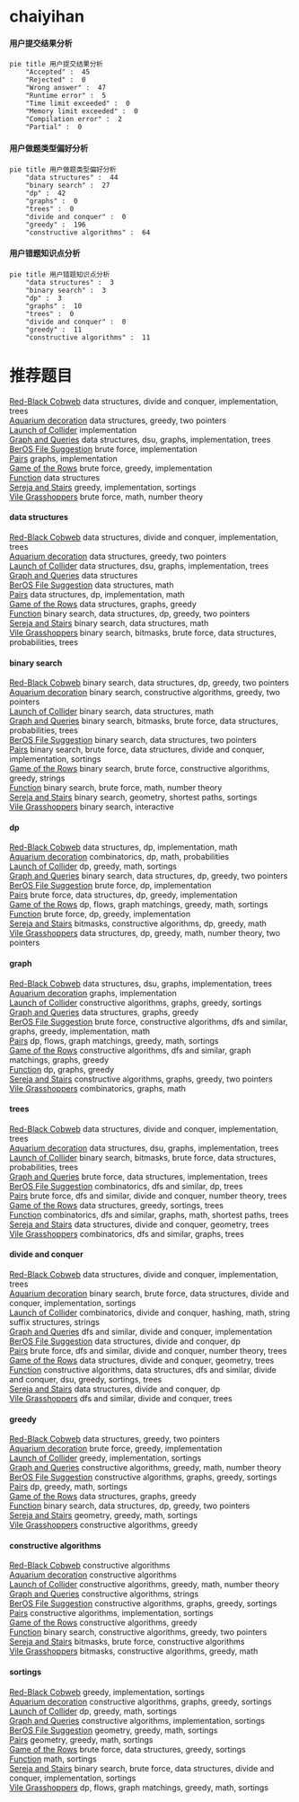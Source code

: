 # chaiyihan
<!-- tabs:start -->
#### **用户提交结果分析**

```mermaid
pie title 用户提交结果分析
    "Accepted" :  45
    "Rejected" :  0
    "Wrong answer" :  47
    "Runtime error" :  5
    "Time limit exceeded" :  0
    "Memory limit exceeded" :  0
    "Compilation error" :  2
    "Partial" :  0
```
#### **用户做题类型偏好分析**

```mermaid
pie title 用户做题类型偏好分析
    "data structures" :  44
    "binary search" :  27
    "dp" :  42
    "graphs" :  0
    "trees" :  0
    "divide and conquer" :  0
    "greedy" :  196
    "constructive algorithms" :  64
```
#### **用户错题知识点分析**

```mermaid
pie title 用户错题知识点分析
    "data structures" :  3
    "binary search" :  3
    "dp" :  3
    "graphs" :  10
    "trees" :  0
    "divide and conquer" :  0
    "greedy" :  11
    "constructive algorithms" :  11
```
<!-- tabs:end -->
# 推荐题目
[Red-Black Cobweb](http://codeforces.com/problemset/problem/833/D)		data structures,
                        divide and conquer,
                        implementation,
                        trees		  
[Aquarium decoration](http://codeforces.com/problemset/problem/799/E)		data structures,
                        greedy,
                        two pointers		  
[Launch of Collider](http://codeforces.com/problemset/problem/699/A)		implementation		  
[Graph and Queries](https://codeforces.com/contest/1417/problem/F)		data structures,
                        dsu,
                        graphs,
                        implementation,
                        trees		  
[BerOS File Suggestion](http://codeforces.com/problemset/problem/1070/H)		brute force,
                        implementation		  
[Pairs](http://codeforces.com/problemset/problem/1169/B)		graphs,
                        implementation		  
[Game of the Rows](http://codeforces.com/problemset/problem/839/B)		brute force,
                        greedy,
                        implementation		  
[Function](http://codeforces.com/problemset/problem/455/E)		data structures		  
[Sereja and Stairs](http://codeforces.com/problemset/problem/381/B)		greedy,
                        implementation,
                        sortings		  
[Vile Grasshoppers](http://codeforces.com/problemset/problem/937/B)		brute force,
                        math,
                        number theory		  
<!-- tabs:start -->
#### **data structures**
[Red-Black Cobweb](http://codeforces.com/problemset/problem/833/D)		data structures,
                        divide and conquer,
                        implementation,
                        trees		  
[Aquarium decoration](http://codeforces.com/problemset/problem/799/E)		data structures,
                        greedy,
                        two pointers		  
[Launch of Collider](https://codeforces.com/contest/1417/problem/F)		data structures,
                        dsu,
                        graphs,
                        implementation,
                        trees		  
[Graph and Queries](http://codeforces.com/problemset/problem/455/E)		data structures		  
[BerOS File Suggestion](http://codeforces.com/problemset/problem/701/B)		data structures,
                        math		  
[Pairs](http://codeforces.com/problemset/problem/1189/C)		data structures,
                        dp,
                        implementation,
                        math		  
[Game of the Rows](http://codeforces.com/problemset/problem/1458/D)		data structures,
                        graphs,
                        greedy		  
[Function](http://codeforces.com/problemset/problem/1492/C)		binary search,
                        data structures,
                        dp,
                        greedy,
                        two pointers		  
[Sereja and Stairs](http://codeforces.com/problemset/problem/1490/G)		binary search,
                        data structures,
                        math		  
[Vile Grasshoppers](http://codeforces.com/problemset/problem/1479/D)		binary search,
                        bitmasks,
                        brute force,
                        data structures,
                        probabilities,
                        trees		  
#### **binary search**
[Red-Black Cobweb](http://codeforces.com/problemset/problem/1492/C)		binary search,
                        data structures,
                        dp,
                        greedy,
                        two pointers		  
[Aquarium decoration](http://codeforces.com/problemset/problem/1463/D)		binary search,
                        constructive algorithms,
                        greedy,
                        two pointers		  
[Launch of Collider](http://codeforces.com/problemset/problem/1490/G)		binary search,
                        data structures,
                        math		  
[Graph and Queries](http://codeforces.com/problemset/problem/1479/D)		binary search,
                        bitmasks,
                        brute force,
                        data structures,
                        probabilities,
                        trees		  
[BerOS File Suggestion](http://codeforces.com/problemset/problem/1436/E)		binary search,
                        data structures,
                        two pointers		  
[Pairs](http://codeforces.com/problemset/problem/1461/D)		binary search,
                        brute force,
                        data structures,
                        divide and conquer,
                        implementation,
                        sortings		  
[Game of the Rows](http://codeforces.com/problemset/problem/1493/C)		binary search,
                        brute force,
                        constructive algorithms,
                        greedy,
                        strings		  
[Function](http://codeforces.com/problemset/problem/1487/D)		binary search,
                        brute force,
                        math,
                        number theory		  
[Sereja and Stairs](http://codeforces.com/problemset/problem/1486/B)		binary search,
                        geometry,
                        shortest paths,
                        sortings		  
[Vile Grasshoppers](http://codeforces.com/problemset/problem/1486/C1)		binary search,
                        interactive		  
#### **dp**
[Red-Black Cobweb](http://codeforces.com/problemset/problem/1189/C)		data structures,
                        dp,
                        implementation,
                        math		  
[Aquarium decoration](http://codeforces.com/problemset/problem/1153/F)		combinatorics,
                        dp,
                        math,
                        probabilities		  
[Launch of Collider](http://codeforces.com/problemset/problem/1443/B)		dp,
                        greedy,
                        math,
                        sortings		  
[Graph and Queries](http://codeforces.com/problemset/problem/1492/C)		binary search,
                        data structures,
                        dp,
                        greedy,
                        two pointers		  
[BerOS File Suggestion](https://codeforces.com/contest/1457/problem/C)		brute force,
                        dp,
                        implementation		  
[Pairs](http://codeforces.com/problemset/problem/1491/C)		brute force,
                        data structures,
                        dp,
                        greedy,
                        implementation		  
[Game of the Rows](http://codeforces.com/problemset/problem/1437/C)		dp,
                        flows,
                        graph matchings,
                        greedy,
                        math,
                        sortings		  
[Function](http://codeforces.com/problemset/problem/1499/B)		brute force,
                        dp,
                        greedy,
                        implementation		  
[Sereja and Stairs](http://codeforces.com/problemset/problem/1491/D)		bitmasks,
                        constructive algorithms,
                        dp,
                        greedy,
                        math		  
[Vile Grasshoppers](http://codeforces.com/problemset/problem/1497/E1)		data structures,
                        dp,
                        greedy,
                        math,
                        number theory,
                        two pointers		  
#### **graph**
[Red-Black Cobweb](https://codeforces.com/contest/1417/problem/F)		data structures,
                        dsu,
                        graphs,
                        implementation,
                        trees		  
[Aquarium decoration](http://codeforces.com/problemset/problem/1169/B)		graphs,
                        implementation		  
[Launch of Collider](http://codeforces.com/problemset/problem/1198/C)		constructive algorithms,
                        graphs,
                        greedy,
                        sortings		  
[Graph and Queries](http://codeforces.com/problemset/problem/1458/D)		data structures,
                        graphs,
                        greedy		  
[BerOS File Suggestion](http://codeforces.com/problemset/problem/1487/C)		brute force,
                        constructive algorithms,
                        dfs and similar,
                        graphs,
                        greedy,
                        implementation,
                        math		  
[Pairs](http://codeforces.com/problemset/problem/1437/C)		dp,
                        flows,
                        graph matchings,
                        greedy,
                        math,
                        sortings		  
[Game of the Rows](http://codeforces.com/problemset/problem/1470/D)		constructive algorithms,
                        dfs and similar,
                        graph matchings,
                        graphs,
                        greedy		  
[Function](http://codeforces.com/problemset/problem/1476/C)		dp,
                        graphs,
                        greedy		  
[Sereja and Stairs](http://codeforces.com/problemset/problem/1304/D)		constructive algorithms,
                        graphs,
                        greedy,
                        two pointers		  
[Vile Grasshoppers](http://codeforces.com/problemset/problem/1475/C)		combinatorics,
                        graphs,
                        math		  
#### **trees**
[Red-Black Cobweb](http://codeforces.com/problemset/problem/833/D)		data structures,
                        divide and conquer,
                        implementation,
                        trees		  
[Aquarium decoration](https://codeforces.com/contest/1417/problem/F)		data structures,
                        dsu,
                        graphs,
                        implementation,
                        trees		  
[Launch of Collider](http://codeforces.com/problemset/problem/1479/D)		binary search,
                        bitmasks,
                        brute force,
                        data structures,
                        probabilities,
                        trees		  
[Graph and Queries](http://codeforces.com/problemset/problem/1511/C)		brute force,
                        data structures,
                        implementation,
                        trees		  
[BerOS File Suggestion](http://codeforces.com/problemset/problem/1499/F)		combinatorics,
                        dfs and similar,
                        dp,
                        trees		  
[Pairs](http://codeforces.com/problemset/problem/1491/E)		brute force,
                        dfs and similar,
                        divide and conquer,
                        number theory,
                        trees		  
[Game of the Rows](http://codeforces.com/problemset/problem/1466/D)		data structures,
                        greedy,
                        sortings,
                        trees		  
[Function](http://codeforces.com/problemset/problem/1495/D)		combinatorics,
                        dfs and similar,
                        graphs,
                        math,
                        shortest paths,
                        trees		  
[Sereja and Stairs](http://codeforces.com/problemset/problem/1303/G)		data structures,
                        divide and conquer,
                        geometry,
                        trees		  
[Vile Grasshoppers](http://codeforces.com/problemset/problem/1454/E)		combinatorics,
                        dfs and similar,
                        graphs,
                        trees		  
#### **divide and conquer**
[Red-Black Cobweb](http://codeforces.com/problemset/problem/833/D)		data structures,
                        divide and conquer,
                        implementation,
                        trees		  
[Aquarium decoration](http://codeforces.com/problemset/problem/1461/D)		binary search,
                        brute force,
                        data structures,
                        divide and conquer,
                        implementation,
                        sortings		  
[Launch of Collider](http://codeforces.com/problemset/problem/1466/G)		combinatorics,
                        divide and conquer,
                        hashing,
                        math,
                        string suffix structures,
                        strings		  
[Graph and Queries](http://codeforces.com/problemset/problem/1490/D)		dfs and similar,
                        divide and conquer,
                        implementation		  
[BerOS File Suggestion](https://codeforces.com/contest/1483/problem/C)		data structures,
                        divide and conquer,
                        dp		  
[Pairs](http://codeforces.com/problemset/problem/1491/E)		brute force,
                        dfs and similar,
                        divide and conquer,
                        number theory,
                        trees		  
[Game of the Rows](http://codeforces.com/problemset/problem/1303/G)		data structures,
                        divide and conquer,
                        geometry,
                        trees		  
[Function](http://codeforces.com/problemset/problem/1494/D)		constructive algorithms,
                        data structures,
                        dfs and similar,
                        divide and conquer,
                        dsu,
                        greedy,
                        sortings,
                        trees		  
[Sereja and Stairs](http://codeforces.com/problemset/problem/1482/E)		data structures,
                        divide and conquer,
                        dp		  
[Vile Grasshoppers](http://codeforces.com/problemset/problem/566/C)		dfs and similar,
                        divide and conquer,
                        trees		  
#### **greedy**
[Red-Black Cobweb](http://codeforces.com/problemset/problem/799/E)		data structures,
                        greedy,
                        two pointers		  
[Aquarium decoration](http://codeforces.com/problemset/problem/839/B)		brute force,
                        greedy,
                        implementation		  
[Launch of Collider](http://codeforces.com/problemset/problem/381/B)		greedy,
                        implementation,
                        sortings		  
[Graph and Queries](http://codeforces.com/problemset/problem/1178/D)		constructive algorithms,
                        greedy,
                        math,
                        number theory		  
[BerOS File Suggestion](http://codeforces.com/problemset/problem/1198/C)		constructive algorithms,
                        graphs,
                        greedy,
                        sortings		  
[Pairs](http://codeforces.com/problemset/problem/1443/B)		dp,
                        greedy,
                        math,
                        sortings		  
[Game of the Rows](http://codeforces.com/problemset/problem/1458/D)		data structures,
                        graphs,
                        greedy		  
[Function](http://codeforces.com/problemset/problem/1492/C)		binary search,
                        data structures,
                        dp,
                        greedy,
                        two pointers		  
[Sereja and Stairs](https://codeforces.com/contest/1496/problem/C)		geometry,
                        greedy,
                        math,
                        sortings		  
[Vile Grasshoppers](http://codeforces.com/problemset/problem/1493/A)		constructive algorithms,
                        greedy		  
#### **constructive algorithms**
[Red-Black Cobweb](http://codeforces.com/problemset/problem/778/D)		constructive algorithms		  
[Aquarium decoration](http://codeforces.com/problemset/problem/1237/H)		constructive algorithms		  
[Launch of Collider](http://codeforces.com/problemset/problem/1178/D)		constructive algorithms,
                        greedy,
                        math,
                        number theory		  
[Graph and Queries](http://codeforces.com/problemset/problem/766/A)		constructive algorithms,
                        strings		  
[BerOS File Suggestion](http://codeforces.com/problemset/problem/1198/C)		constructive algorithms,
                        graphs,
                        greedy,
                        sortings		  
[Pairs](http://codeforces.com/problemset/problem/1365/F)		constructive algorithms,
                        implementation,
                        sortings		  
[Game of the Rows](http://codeforces.com/problemset/problem/1493/A)		constructive algorithms,
                        greedy		  
[Function](http://codeforces.com/problemset/problem/1463/D)		binary search,
                        constructive algorithms,
                        greedy,
                        two pointers		  
[Sereja and Stairs](https://codeforces.com/contest/1456/problem/B)		bitmasks,
                        brute force,
                        constructive algorithms		  
[Vile Grasshoppers](http://codeforces.com/problemset/problem/1492/D)		bitmasks,
                        constructive algorithms,
                        greedy,
                        math		  
#### **sortings**
[Red-Black Cobweb](http://codeforces.com/problemset/problem/381/B)		greedy,
                        implementation,
                        sortings		  
[Aquarium decoration](http://codeforces.com/problemset/problem/1198/C)		constructive algorithms,
                        graphs,
                        greedy,
                        sortings		  
[Launch of Collider](http://codeforces.com/problemset/problem/1443/B)		dp,
                        greedy,
                        math,
                        sortings		  
[Graph and Queries](http://codeforces.com/problemset/problem/1365/F)		constructive algorithms,
                        implementation,
                        sortings		  
[BerOS File Suggestion](https://codeforces.com/contest/1496/problem/C)		geometry,
                        greedy,
                        math,
                        sortings		  
[Pairs](http://codeforces.com/problemset/problem/1495/A)		geometry,
                        greedy,
                        math,
                        sortings		  
[Game of the Rows](http://codeforces.com/problemset/problem/1497/A)		brute force,
                        data structures,
                        greedy,
                        sortings		  
[Function](http://codeforces.com/problemset/problem/1427/A)		math,
                        sortings		  
[Sereja and Stairs](http://codeforces.com/problemset/problem/1461/D)		binary search,
                        brute force,
                        data structures,
                        divide and conquer,
                        implementation,
                        sortings		  
[Vile Grasshoppers](http://codeforces.com/problemset/problem/1437/C)		dp,
                        flows,
                        graph matchings,
                        greedy,
                        math,
                        sortings		  
<!-- tabs:end -->
